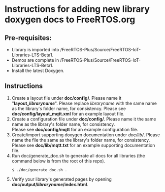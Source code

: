 # Instructions for adding new library doxygen docs to FreeRTOS.org

## Pre-requisites:
- Library is imported into <Root>/FreeRTOS-Plus/Source/FreeRTOS-IoT-Libraries-LTS-Beta1.
- Demos are complete in <Root>/FreeRTOS-Plus/Source/FreeRTOS-IoT-Libraries-LTS-Beta1.
- Install the latest Doxygen.

## Instructions
1. Create a layout file under **doc/config/**. Please name it "**layout_*libraryname***". Please replace *libraryname* with the same name as the library's folder name, for consistency.
   Please see **doc/config/layout_mqtt.xml** for an example layout file.
1. Create a configuration file under **doc/config/**. Please name it the same name as the library's folder name, for consistency.  
   Please see **doc/config/mqtt** for an example configuration file.
1. Create/import supporting doxygen documentation under *doc/lib/*. Please name the file the same as the library's folder name, for consistency.
   Please see **doc/lib/mqtt.txt** for an example supporting documentation file.   
1. Run doc/generate_doc.sh to generate all docs for all libraries (the command below is from the root of this repo).
   ```
   $ ./doc/generate_doc.sh .
   ```
1. Verify your library's generated pages by opening **doc/output/*libraryname*/index.html**. 